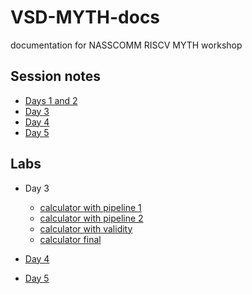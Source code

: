 # VSD-MYTH-docs
documentation for NASSCOMM RISCV MYTH workshop

## Session notes
- [Days 1 and 2](Day1&2.md)
- [Day 3](Day3.md)
- [Day 4](Day4.md)
- [Day 5](Day5.md)

## Labs
- Day 3
  - [calculator with pipeline 1](Labs/Day3-counter-and-calculator-in-pipeline.tlv)
  - [calculator with pipeline 2](Labs/Day3-counter-and-calculator-in-pipeline-2.tlv)
  - [calculator with validity](Labs/Day3-2Cycle-Calculator-with-Validity.tlv)
  - [calculator final](Labs/Day3-Calculator-with-Single-Value-Memory.tlv)

- [Day 4](Labs/Day4.tlv)
- [Day 5](Labs/Day5.tlv)
